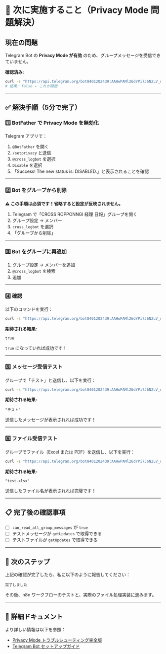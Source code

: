 # 🚨 次に実施すること（Privacy Mode 問題解決）

## 現在の問題

Telegram Bot の **Privacy Mode が有効** のため、グループメッセージを受信できていません。

**確認済み:**
```bash
curl -s "https://api.telegram.org/bot8401202439:AAHwPAMl26dYPi7J6N2LV_o32VKb2T0BtbI/getMe" | jq '.result.can_read_all_group_messages'
# 結果: false ← これが問題
```

---

## ✅ 解決手順（5分で完了）

### 1️⃣ BotFather で Privacy Mode を無効化

Telegram アプリで：

1. `@BotFather` を開く
2. `/setprivacy` と送信
3. `@cross_logbot` を選択
4. `Disable` を選択
5. 「Success! The new status is: DISABLED.」と表示されることを確認

---

### 2️⃣ Bot をグループから削除

**⚠️ この手順は必須です！省略すると設定が反映されません。**

1. Telegram で「CROSS ROPPONNGI 経理 日報」グループを開く
2. グループ設定 → メンバー
3. `cross_logbot` を選択
4. 「グループから削除」

---

### 3️⃣ Bot をグループに再追加

1. グループ設定 → メンバーを追加
2. `@cross_logbot` を検索
3. 追加

---

### 4️⃣ 確認

以下のコマンドを実行：

```bash
curl -s "https://api.telegram.org/bot8401202439:AAHwPAMl26dYPi7J6N2LV_o32VKb2T0BtbI/getMe" | jq '.result.can_read_all_group_messages'
```

**期待される結果:**
```
true
```

`true` になっていれば成功です！

---

### 5️⃣ メッセージ受信テスト

グループで「テスト」と送信し、以下を実行：

```bash
curl -s "https://api.telegram.org/bot8401202439:AAHwPAMl26dYPi7J6N2LV_o32VKb2T0BtbI/getUpdates" | jq '.result[-1].message.text'
```

**期待される結果:**
```
"テスト"
```

送信したメッセージが表示されれば成功です！

---

### 6️⃣ ファイル受信テスト

グループでファイル（Excel または PDF）を送信し、以下を実行：

```bash
curl -s "https://api.telegram.org/bot8401202439:AAHwPAMl26dYPi7J6N2LV_o32VKb2T0BtbI/getUpdates" | jq '.result[-1].message.document.file_name'
```

**期待される結果:**
```
"test.xlsx"
```

送信したファイル名が表示されれば完璧です！

---

## 📋 完了後の確認事項

- [ ] `can_read_all_group_messages` が `true`
- [ ] テストメッセージが `getUpdates` で取得できる
- [ ] テストファイルが `getUpdates` で取得できる

---

## 🚀 次のステップ

上記の確認が完了したら、私に以下のように報告してください：

```
完了しました
```

その後、n8n ワークフローのテストと、実際のファイル処理実装に進みます。

---

## 📖 詳細ドキュメント

より詳しい情報は以下を参照：
- [Privacy Mode トラブルシューティング完全版](docs/troubleshooting-privacy-mode.md)
- [Telegram Bot セットアップガイド](docs/telegram-bot-setup.md)
